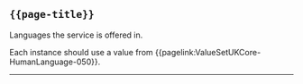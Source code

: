 ## <code>{{page-title}}</code>

Languages the service is offered in.

Each instance should use a value from {{pagelink:ValueSetUKCore-HumanLanguage-050}}.

---
